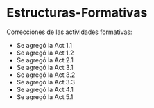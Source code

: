 # Estructuras-Formativas

Correcciones de las actividades formativas:
  - Se agregó la Act 1.1
  - Se agregó la Act 1.2
  - Se agregó la Act 2.1
  - Se agregó la Act 3.1
  - Se agregó la Act 3.2
  - Se agregó la Act 3.3
  - Se agregó la Act 4.1
  - Se agregó la Act 5.1
